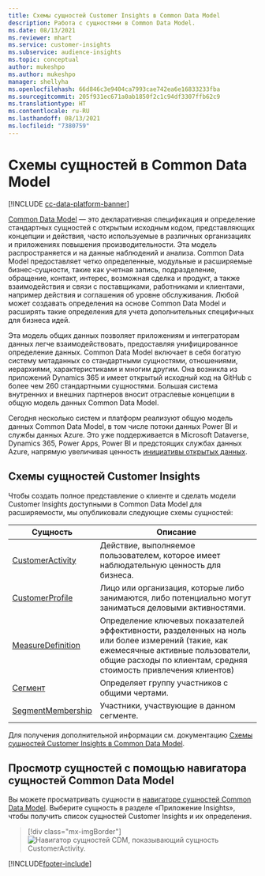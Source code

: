 ```yaml
---
title: Схемы сущностей Customer Insights в Common Data Model
description: Работа с сущностями в Common Data Model.
ms.date: 08/13/2021
ms.reviewer: mhart
ms.service: customer-insights
ms.subservice: audience-insights
ms.topic: conceptual
author: mukeshpo
ms.author: mukeshpo
manager: shellyha
ms.openlocfilehash: 66d846c3e9404ca7993cae742ea6e16833233fba
ms.sourcegitcommit: 205f931ec671a0ab1850f2c1c94df3307ffb62c9
ms.translationtype: HT
ms.contentlocale: ru-RU
ms.lasthandoff: 08/13/2021
ms.locfileid: "7380759"
---
```

# <a name="entity-schemas-in-common-data-model"></a>Схемы сущностей в Common Data Model

[!INCLUDE [cc-data-platform-banner](../includes/cc-data-platform-banner.md)]

[Common Data Model](/common-data-model/) — это декларативная спецификация и определение стандартных сущностей с открытым исходным кодом, представляющих концепции и действия, часто используемые в различных организациях и приложениях повышения производительности. Эта модель распространяется и на данные наблюдений и анализа. Common Data Model предоставляет четко определенные, модульные и расширяемые бизнес-сущности, такие как учетная запись, подразделение, обращение, контакт, интерес, возможная сделка и продукт, а также взаимодействия и связи с поставщиками, работниками и клиентами, например действия и соглашения об уровне обслуживания. Любой может создавать определения на основе Common Data Model и расширять такие определения для учета дополнительных специфичных для бизнеса идей.

Эта модель общих данных позволяет приложениям и интеграторам данных легче взаимодействовать, предоставляя унифицированное определение данных. Common Data Model включает в себя богатую систему метаданных со стандартными сущностями, отношениями, иерархиями, характеристиками и многим другим. Она возникла из приложений Dynamics 365 и имеет открытый исходный код на GitHub с более чем 260 стандартными сущностями. Большая система внутренних и внешних партнеров вносит отраслевые концепции в общую модель данных Common Data Model.

Сегодня несколько систем и платформ реализуют общую модель данных Common Data Model, в том числе потоки данных Power BI и службы данных Azure. Это уже поддерживается в Microsoft Dataverse, Dynamics 365, Power Apps, Power BI и предстоящих службах данных Azure, напрямую увеличивая ценность [инициативы открытых данных](https://www.microsoft.com/open-data-initiative).

## <a name="customer-insights-entity-schemas"></a>Схемы сущностей Customer Insights

Чтобы создать полное представление о клиенте и сделать модели Customer Insights доступными в Common Data Model для расширяемости, мы опубликовали следующие схемы сущностей:

| Сущность | Описание |
|---------|---------|
|[CustomerActivity](/common-data-model/schema/core/applicationcommon/foundationcommon/crmcommon/solutions/customerinsights/customeractivity) | Действие, выполняемое пользователем, которое имеет наблюдательную ценность для бизнеса. |
|[CustomerProfile](/common-data-model/schema/core/applicationcommon/foundationcommon/crmcommon/solutions/customerinsights/customerprofile) | Лицо или организация, которые либо занимаются, либо потенциально могут заниматься деловыми активностями. |
|[MeasureDefinition](/common-data-model/schema/core/applicationcommon/foundationcommon/crmcommon/solutions/customerinsights/measuredefinition) | Определение ключевых показателей эффективности, разделенных на ноль или более измерений (такие, как ежемесячные активные пользователи, общие расходы по клиентам, средняя стоимость привлечения клиентов) |
|[Сегмент](/common-data-model/schema/core/applicationcommon/foundationcommon/crmcommon/solutions/customerinsights/segment) | Определяет группу участников с общими чертами. |
|[SegmentMembership](/common-data-model/schema/core/applicationcommon/foundationcommon/crmcommon/solutions/customerinsights/segmentmembership) | Участники, участвующие в данном сегменте. |

Для получения дополнительной информации см. документацию [Схемы сущностей Customer Insights в Common Data Model](/common-data-model/schema/core/applicationcommon/foundationcommon/crmcommon/solutions/customerinsights/overview).

## <a name="view-entities-using-the-common-data-model-entity-navigator"></a>Просмотр сущностей с помощью навигатора сущностей Common Data Model

Вы можете просматривать сущности в [навигаторе сущностей Common Data Model](https://microsoft.github.io/CDM/). Выберите сущность в разделе «Приложение Insights», чтобы получить список сущностей Customer Insights и их определения.
> [!div class="mx-imgBorder"]
> ![Навигатор сущностей CDM, показывающий сущность CustomerActivity.](media/CDM-entity-navigator.png "Навигатор сущностей CDM, показывающий сущность CustomerActivity")


[!INCLUDE[footer-include](../includes/footer-banner.md)]
